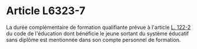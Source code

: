 # Article L6323-7

La durée complémentaire de formation qualifiante prévue à l'article [L. 122-2][1] du code de l'éducation dont bénéficie le jeune sortant du système éducatif sans diplôme est mentionnée dans son compte personnel de formation.

 [1]: /affichCodeArticle.do?cidTexte=LEGITEXT000006071191&idArticle=LEGIARTI000006524397&dateTexte=&categorieLien=cid